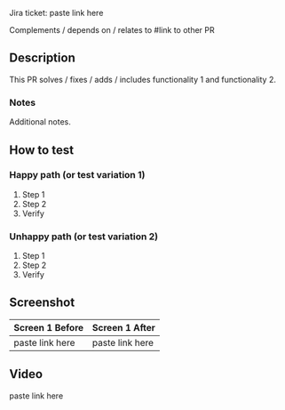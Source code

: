 Jira ticket: paste link here

Complements / depends on / relates to #link to other PR

## Description
This PR solves / fixes / adds / includes functionality 1 and functionality 2.

### Notes
Additional notes.

## How to test

### Happy path (or test variation 1)

1. Step 1
2. Step 2
3. Verify

### Unhappy path (or test variation 2)

1. Step 1
2. Step 2
3. Verify

## Screenshot

| Screen 1 Before | Screen 1 After |
| - | - |
| paste link here | paste link here |

## Video
paste link here
